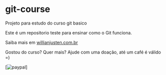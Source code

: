 # git-course
Projeto para estudo do curso git basico

Este é um repositorio teste para ensinar como o Git funciona.

Saiba mais em [willianjusten.com.br](http://willianjusten.com.br)

Gostou do curso? Quer mais? Ajude com uma doação, até um café é válido =)

[![paypal](https://stc.pagseguro.uol.com.br/public/img/botoes/doacoes/209x48-doar-assina.gif)]